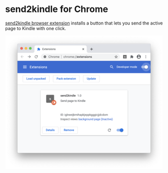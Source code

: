 # send2kindle for Chrome

[send2kindle browser extension](https://github.com/gniquyij/page2pdf/tree/master/examples/send2kindle/chrome) installs a button that lets you send the active page to Kindle with one click.

![demo](./demo.png)